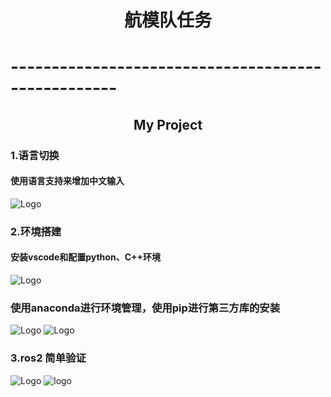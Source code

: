 # <center>航模队任务<center>
# ---------------------------------------------------
## <center>My Project
### 1.语言切换
<h4>使用语言支持来增加中文输入</h4>

![Logo](language.png "language")

### 2.环境搭建
<h4>安装vscode和配置python、C++环境</h4>

![Logo](python.png "python")
<h3>使用anaconda进行环境管理，使用pip进行第三方库的安装</h3>

![Logo](cv2_torch.png "cv2_torch")
![Logo](c++.png "c++")

### 3.ros2 简单验证 
![Logo](talker.png "talk")
![logo](listener.png "listen")